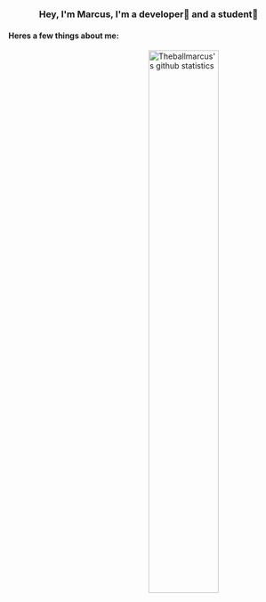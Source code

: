 <!-- Banner -->
<h3 align="center">Hey, I'm Marcus, I'm a developer🚀 and a student📓</h3>


<h4>Heres a few things about me:</h4>

<a href="https://github.com/theballmarcus">
  <img width="50%" align="right" alt="Theballmarcus's github statistics" src="https://github-readme-stats.vercel.app/api?username=theballmarcus&show_icons=true&hide_border=true&hide=issues" />
</a>

